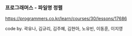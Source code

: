 ### 프로그래머스 - 파일명 정렬
https://programmers.co.kr/learn/courses/30/lessons/17686

code by. 곽유나, 김규리, 김주혜, 김현아, 노유빈, 이동훈, 이지영
